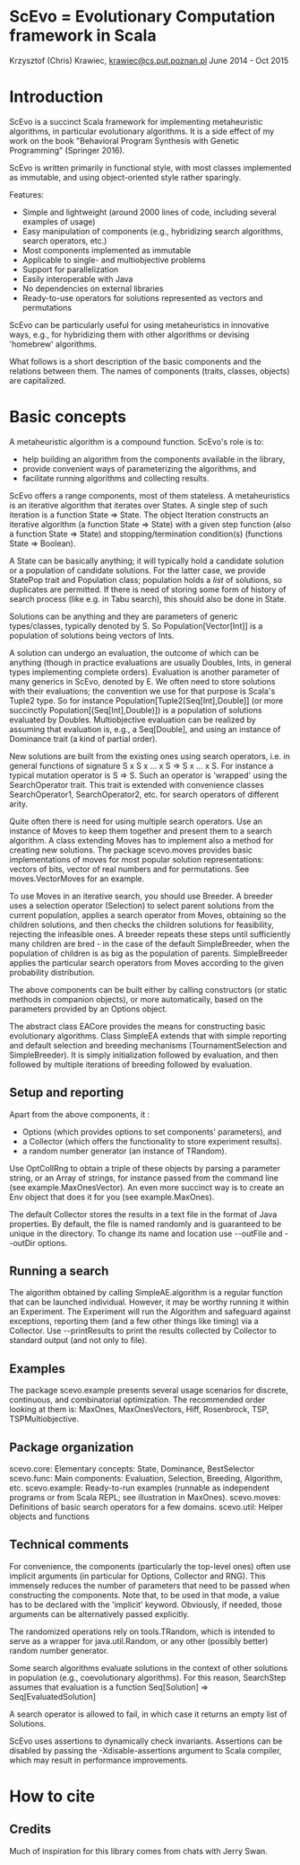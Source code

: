 ScEvo = Evolutionary Computation framework in Scala
===================================================
Krzysztof (Chris) Krawiec, krawiec@cs.put.poznan.pl
June 2014 - Oct 2015

Introduction
===================

ScEvo is a succinct Scala framework for implementing metaheuristic algorithms, in particular evolutionary algorithms. It is a side effect of my work on the book "Behavioral Program Synthesis with Genetic Programming" (Springer 2016).

ScEvo is written primarily in functional style, with most classes implemented as immutable, and using object-oriented style rather sparingly. 

Features: 
- Simple and lightweight (around 2000 lines of code, including several examples of usage)
- Easy manipulation of components (e.g., hybridizing search algorithms, search operators, etc.)
- Most components implemented as immutable
- Applicable to single- and multiobjective problems
- Support for parallelization
- Easily interoperable with Java
- No dependencies on external libraries
- Ready-to-use operators for solutions represented as vectors and permutations

ScEvo can be particularly useful for using metaheuristics in innovative ways, e.g., for hybridizing them with other algorithms or devising 'homebrew' algorithms. 

What follows is a short description of the basic components and the relations between them. The names of components (traits, classes, objects) are capitalized. 


Basic concepts
===================

A metaheuristic algorithm is a compound function. ScEvo's role is to:

* help building an algorithm from the components available in the library, 
* provide convenient ways of parameterizing the algorithms, and 
* facilitate running algorithms and collecting results. 

ScEvo offers a range components, most of them stateless. A metaheuristics is an iterative algorithm that iterates over States. A single step of such iteration is a function State => State. The object Iteration constructs an iterative algorithm (a function State => State) with a given step function (also a function State => State) and stopping/termination condition(s) (functions State => Boolean). 

A State can be basically anything; it will typically hold a candidate solution or a population of candidate solutions. For the latter case, we provide StatePop trait and Population class; population holds a *list* of solutions, so duplicates are permitted. If there is need of storing some form of history of search process (like e.g. in Tabu search), this should also be done in State.  

Solutions can be anything and they are parameters of generic types/classes, typically denoted by S. So Population[Vector[Int]] is a population of solutions being vectors of Ints. 

A solution can undergo an evaluation, the outcome of which can be anything (though in practice evaluations are usually Doubles, Ints, in general types implementing complete orders). Evaluation is another parameter of many generics in ScEvo, denoted by E. We often need to store solutions with their evaluations; the convention we use for that purpose is Scala's Tuple2 type. So for instance Population[Tuple2[Seq[Int],Double]] (or more succinctly Population[(Seq[Int],Double)]) is a population of solutions evaluated by Doubles. Multiobjective evaluation can be realized by assuming that evaluation is, e.g., a Seq[Double], and using an instance of Dominance trait (a kind of partial order). 

New solutions are built from the existing ones using search operators, i.e. in general functions of signature S x S x ... x S => S x ... x S. For instance a typical mutation operator is S => S. Such an operator is 'wrapped' using the SearchOperator trait. This trait is extended with convenience classes SearchOperator1, SearchOperator2, etc. for search operators of different arity.  

Quite often there is need for using multiple search operators. Use an instance of Moves to keep them together and present them to a search algorithm. A class extending Moves has to implement also a method for creating new solutions. The package scevo.moves provides basic implementations of moves for most popular solution representations: vectors of bits, vector of real numbers and for permutations. See moves.VectorMoves for an example.  

To use Moves in an iterative search, you should use Breeder. A breeder uses a selection operator (Selection) to select parent solutions from the current population, applies a search operator from Moves, obtaining so the children solutions, and then checks the children solutions for feasibility, rejecting the infeasible ones. A breeder repeats these steps until sufficiently many children are bred - in the case of the default SimpleBreeder, when the population of children is as big as the population of parents. SimpleBreeder applies the particular search operators from Moves according to the given probability distribution. 

The above components can be built either by calling constructors (or static methods in companion objects), or more automatically, based on the parameters provided by an Options object. 

The abstract class EACore provides the means for constructing basic evolutionary algorithms. Class SimpleEA extends that with simple reporting and default selection and breeding mechanisms (TournamentSelection and SimpleBreeder).  It is simply initialization followed by evaluation, and then followed by multiple iterations of breeding followed by evaluation. 


Setup and reporting
-------------------

Apart from the above components, it :
* Options (which provides options to set components' parameters), and
* a Collector (which offers the functionality to store experiment results). 
* a random number generator (an instance of TRandom). 

Use OptCollRng to obtain a triple of these objects by parsing a parameter string, or an Array of strings, for instance passed from the command line (see example.MaxOnesVector). An even more succinct way is to create an Env object that does it for you (see example.MaxOnes). 

The default Collector stores the results in a text file in the format of Java properties. By default, the file is named randomly and is guaranteed to be unique in the directory. To change its name and location use --outFile and --outDir options. 


Running a search 
----------------

The algorithm obtained by calling SimpleAE.algorithm is a regular function that can be launched individual. However, it may be worthy running it within an Experiment.  The Experiment will run the Algorithm and safeguard against exceptions, reporting them (and a few other things like timing) via a Collector. Use --printResults to print the results collected by Collector to standard output (and not only to file). 

Examples
--------

The package scevo.example presents several usage scenarios for discrete, continuous, and combinatorial optimization. 
The recommended order looking at them is: MaxOnes, MaxOnesVectors, Hiff, Rosenbrock, TSP, TSPMultiobjective. 

Package organization
--------------------

scevo.core: Elementary concepts: State, Dominance, BestSelector
scevo.func: Main components: Evaluation, Selection, Breeding, Algorithm, etc. 
scevo.example: Ready-to-run examples (runnable as independent programs or from Scala REPL; see illustration in MaxOnes). 
scevo.moves: Definitions of basic search operators for a few domains. 
scevo.util: Helper objects and functions


Technical comments
--------------------

For convenience, the components (particularly the top-level ones) often use implicit arguments (in particular for Options, Collector and RNG). This immensely reduces the number of parameters that need to be passed when constructing the components. Note that, to be used in that mode, a value has to be declared with the 'implicit' keyword. Obviously, if needed, those arguments can be alternatively passed explicitly. 

The randomized operations rely on tools.TRandom, which is intended to serve as a wrapper for java.util.Random, or any other (possibly better) random number generator. 
 
Some search algorithms evaluate solutions in the context of other solutions in population (e.g., coevolutionary algorithms). For this reason, SearchStep assumes that evaluation is a function Seq[Solution] => Seq[EvaluatedSolution]

A search operator is allowed to fail, in which case it returns an empty list of Solutions. 

ScEvo uses assertions to dynamically check invariants. Assertions can be disabled by passing the -Xdisable-assertions argument to Scala compiler, which may result in performance improvements. 


How to cite 
===================

Credits
-------

Much of inspiration for this library comes from chats with Jerry Swan. 

